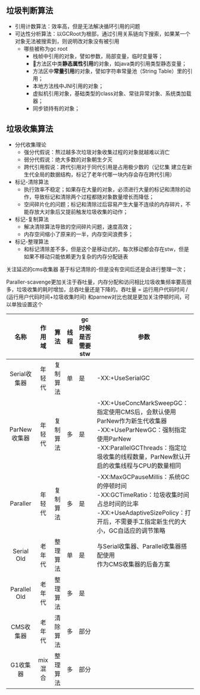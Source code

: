 ## 垃圾判断算法

* 引用计数算法：效率高，但是无法解决循环引用的问题
* 可达性分析算法：以GCRoot为根部，通过引用关系链向下搜索，如果某一个对象无法被搜索到，则说明改对象没有被引用
  * 哪些被称为gc root
    * 栈帧中引用的对象，譬如参数，局部变量，临时变量等；
    * 方法区中类**静态属性引用**的对象，如java类的引用类型静态变量；
    * 方法区中**常量引用**的对象，譬如字符串常量池（String Table）里的引用；
    * 本地方法栈中JNI引用的对象；
    * 虚拟机引用对象，基础类型的class对象、常驻异常对象、系统类加载器；
    * 同步锁持有的对象；

## 垃圾收集算法

* 分代收集理论
  * 强分代假说：熬过越多次垃圾对象收集过程的对象就越难以消亡
  * 弱分代假说：绝大多数的对象朝生夕灭
  * 跨代引用假说：跨代引用对于同代引用是占用极少数的（记忆集 建立在新生代全局的数据结构，标记了老年代哪一块内存会存在跨代引用）
* 标记-清除算法
  * 执行效率不稳定；如果存在大量的对象，必须进行大量的标记和清除的动作，导致标记和清除两个过程都随对象数量增长而降低；
  * 空间碎片化的问题；标记和清除过后容易产生大量不连续的内存碎片，不能存放大对象后又提前触发垃圾收集的动作；
* 标记-复制算法
  * 解决清除算法导致的空间碎片问题，速度高效；
  * 内存空间缩小了原来的一半，内存空间浪费多；
* 标记-整理算法
  * 和标记清除差不多，但是这个是移动式的，每次移动都会存在stw，但是如果不移动只能依赖更为复杂的内存分配链表

关注延迟的cms收集器 基于标记清除的-但是没有空间后还是会进行整理一次；

Paraller-scavenge更加关注于吞吐量，内存分配和访问相比垃圾收集频率要高很多，垃圾收集的耗时增加，总吞吐量还是下降的。吞吐量 = 运行用户代码时间 / (运行用户代码时间+垃圾收集时间) 和parnew对比也就是更加关注停顿时间，可以单独设置这个



|     名称     | 作用域  |   算法   | 线程 | gc时候是否需要stw | 参数                                                         |
| :----------: | :-----: | :------: | ---- | ----------------- | ------------------------------------------------------------ |
| Serial收集器 | 年轻代  | 复制算法 | 单   | 是                | -XX:+UseSerialGC                                             |
| ParNew收集器 | 年轻代  | 复制算法 | 多   | 是                | -XX:+UseConcMarkSweepGC：指定使用CMS后，会默认使用ParNew作为新生代收集器<br />-XX:+UseParNewGC：强制指定使用ParNew<br />-XX:ParallelGCThreads：指定垃圾收集的线程数量，ParNew默认开启的收集线程与CPU的数量相同 |
|   Paraller   | 年轻代  | 复制算法 | 多   | 是                | -XX:MaxGCPauseMillis：系统GC的停顿时间<br />-XX:GCTimeRatio：垃圾收集时间占总时间的比率<br />-XX:+UseAdaptiveSizePolicy：打开后，不需要手工指定新生代的大小，GC自适应的调节策略 |
|  Serial Old  | 老年代  | 整理算法 | 单   | 是                | 与Serial收集器、Parallel收集器搭配使用<br />作为CMS收集器的后备方案 |
| Parallel Old | 老年代  | 整理算法 | 多   | 是                |                                                              |
|  CMS收集器   | 老年代  | 清除算法 | 多   | 部分              |                                                              |
|   G1收集器   | mix混合 | 整理算法 | 多   | 部分              |                                                              |

